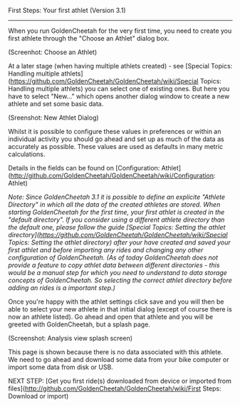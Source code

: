 First Steps: Your first athlet (Version 3.1)
***
When you run GoldenCheetah for the very first time, you need to create you first athlete through the "Choose an Athlet" dialog box.

(Screenhot: Choose an Athlet)

At a later stage (when having multiple athlets created) - see [Special Topics: Handling multiple athlets](https://github.com/GoldenCheetah/GoldenCheetah/wiki/Special Topics: Handling multiple athlets) you can select one of existing ones. But here you have to select "New..." which opens another dialog window to create a new athlete and set some basic data.

(Sreenshot: New Athlet Dialog)

Whilst it is possible to configure these values in preferences or within an individual activity you should go ahead and set up as much of the data as accurately as possible. These values are used as defaults in many metric calculations.

Details in the fields can be found on [Configuration: Athlet](http://github.com/GoldenCheetah/GoldenCheetah/wiki/Configuration: Athlet)

_Note: Since GoldenCheetah 3.1 it is possible to define an explicite "Athlete Directory" in which all the data of the created athletes are stored. When starting GoldenCheetah for the first time, your first athlet is created in the "default directory". If you consider using a different athlete directory than the default one, please follow the guide [Special Topics: Setting the athlet directory](https://github.com/GoldenCheetah/GoldenCheetah/wiki/Special Topics: Setting the athlet directory) after your have created and saved your first athlet and before importing any rides and changing any other configuration of GoldenCheetah. (As of today GoldenCheetah does not provide a feature to copy athlet data between different directories - this would be a manual step for which you need to understand to data storage concepts of GoldenCheetah. So selecting the correct athlet directory before adding an rides is a important step.)_

Once you're happy with the athlet settings click save and you will then be able to select your new athlete in that initial dialog (except of course there is now an athlete listed). Go ahead and open that athlete and you will be greeted with GoldenCheetah, but a splash page.

(Screenshot: Analysis view splash screen)

This page is shown because there is no data associated with this athlete. We need to go ahead and download some data from your bike computer or import some data from disk or USB.

NEXT STEP: [Get you first ride(s) downloaded from device or imported from files](http://github.com/GoldenCheetah/GoldenCheetah/wiki/First Steps: Download or import) 



